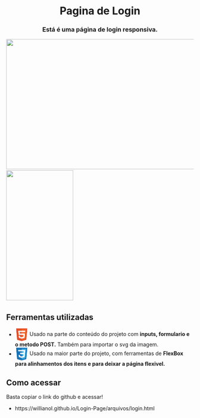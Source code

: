 <div> 
  <h1 align="center">Pagina de Login</h1> 
</div>

<div>
  <h3 align="center">Está é uma página de login responsiva.</h3>
 <div>
   
<img src= "https://user-images.githubusercontent.com/112639055/205988969-0741647b-0fe0-4125-99a9-d8630986b666.png" width='700px' height='350px'>
<img src= "https://user-images.githubusercontent.com/112639055/205987986-f68851b5-f80e-42ff-a594-0f394d8e169c.jpeg" width='180px' height='350px'>
</div>

<div>

## Ferramentas utilizadas

<ul>
 <li> 
   <img align="center" width="35" src="https://raw.githubusercontent.com/devicons/devicon/master/icons/html5/html5-original.svg"> Usado na parte do conteúdo do projeto com <strong>inputs, formulario e o metodo POST.</strong> Também para importar o svg da imagem.
 </li>
 <li> 
  <img align="center" width="35" src="https://raw.githubusercontent.com/devicons/devicon/master/icons/css3/css3-original.svg"> Usado na maior parte do projeto, com ferramentas de <strong>FlexBox para alinhamentos dos itens e para deixar a página flexivel.</strong>
 </li>
</ul>

  ## Como acessar

<div>
  <p> Basta copiar o link do github e acessar! </p>
  <ul>
    <li>
      https://willianol.github.io/Login-Page/arquivos/login.html
    </li>
  </ul>
</div>
